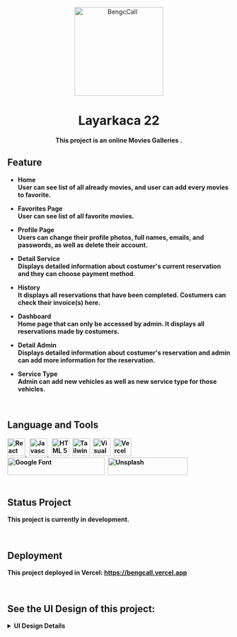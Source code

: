 <div align="center">
    <br>
        <img src="https://drive.google.com/uc?export=view&id=16r4lFxq4SRx12gD7Hp5m92dNutLBzuMG
" alt="BengcCall" width="200px"/>

# Layarkaca 22

<strong>This project is an online Movies Galleries .<strong>

</div>

## Feature

- Home <br>
  User can see list of all already movies, and user can add every movies to favorite.

- Favorites Page <br>
  User can see list of all favorite movies.

- Profile Page <br>
  Users can change their profile photos, full names, emails, and passwords, as well as delete their account.

- Detail Service <br>
  Displays detailed information about costumer's current reservation and they can choose payment method.

- History <br>
  It displays all reservations that have been completed. Costumers can check their invoice(s) here.
- Dashboard <br>
  Home page that can only be accessed by admin. It displays all reservations made by costumers.

- Detail Admin <br>
  Displays detailed information about costumer's reservation and admin can add more information for the reservation.

- Service Type <br>
  Admin can add new vehicles as well as new service type for those vehicles.

<br>

## Language and Tools

<div>
    <a href="https://reactjs.org/">
    <img src="https://drive.google.com/uc?export=view&id=1DMqkFq0deeshUptQYcT6gWuCRgCO1ecD" title="React JS" alt="React JS" width="40"/>
    </a>&nbsp;
    <a href="https://www.javascript.com/">
    <img src="https://drive.google.com/uc?export=view&id=1sYi_QrPDZEsF_1-5eQNRa84YFkcA_Qmi" title="Javascript" alt="Javascript" width="40"/>
    </a>&nbsp;
    <a href="https://www.w3schools.com/html/">
    <img src="https://drive.google.com/uc?export=view&id=1XPJKzToBlrQmMSff1NDoSCftzk0QQEJV" title="HTML 5" alt="HTML 5" width="40"/></a>&nbsp;
    <a href="https://tailwindcss.com/">
    <img src="https://drive.google.com/uc?export=view&id=1nMSZnnQmKXMfNfVpIWaTZlBDCqmSL_sx" title="Tailwind CSS" alt="Tailwind CSS" width="40"/></a>&nbsp;
    <a href="https://code.visualstudio.com/">
    <img src="https://drive.google.com/uc?export=view&id=1z9m4T_AYh_1O2qSCWdNn7-TmplDBgink" title="Visual Studio" alt="Visual Studio" width="40"/></a>&nbsp;
    <a href="https://vercel.com/">
    <img src="https://drive.google.com/uc?export=view&id=1i3h9awG8PtKshjU2Jsv1CBns4A32Pn8C" title="Vercel" alt="Vercel" width="40"/></a>&nbsp;
    <a href="https://fonts.google.com">
    <img src="https://drive.google.com/uc?export=view&id=1Mp9gYxSq4bB6jmy9-94aMzs2dATEWT_7" title="Google Fonts" alt="Google Font"  height="40"  width="220"/></a>&nbsp;
    <a href="https://www.unsplash.com/">
    <img src="https://drive.google.com/uc?export=view&id=1GbUbHrvIyTGyMj7jhW8pR4FmReQO6fhU" title="Pexels" alt="Unsplash"  height="40" width="180"/></a>&nbsp;
</div>

<br>

## Status Project

This project is currently in development.

<br>

## Deployment

This project deployed in Vercel: https://bengcall.vercel.app

<br>

## See the UI Design of this project:

<details><summary>UI Design Details</summary>

- Register Page
  <img src="https://drive.google.com/uc?export=view&id=1k1-joye5_rc2DMMsK7kDGSsT7X-9e_Ou" alt="Register"/>

- Login Page
  <img src="https://drive.google.com/uc?export=view&id=1RbRo5PA9Yo_hHX6YQPRGpD7nwkUZRolU" alt="Login"/>

- Home Page Costumer
  <img src="https://drive.google.com/uc?export=view&id=1gg19zdsLkvH359YbXODaSjy_R_IOJuSM" alt="Home"/>

- Home Page Costumer(Booking Service)
  <img src="https://drive.google.com/uc?export=view&id=1Al_TiVmrbDEjKOxKbB-K2VQMci5otQcc" alt="Home"/>

- Dashboard Admin
  <img src="https://drive.google.com/uc?export=view&id=1nonM3u6CMQ8gmQxuk9ezvG2Bqry-ZsMo" alt="Dashboard"/>

- Detail Costumer(No reservation)
  <img src="https://drive.google.com/uc?export=view&id=1VXs0z2pCzYIH7ELSY7e3wQMO1ldsjA7_" alt="Detail Costumer(empty)"/>

- Detail Costumer
  <img src="https://drive.google.com/uc?export=view&id=17eOsGT_KfZp_8gpjlUt32e-wiy4ibbdi" alt="Detail Costumer"/>

- Detail Admin
  <img src="https://drive.google.com/uc?export=view&id=15ytbIkAXX2uOrl_H-oJ9nEWWOwCGmaPY" alt="Detail Admin"/>

- My Profile
  <img src="https://drive.google.com/uc?export=view&id=19HwxV6ejZ0fzGzhr0x3YR5hIxBB5_M6E" alt="My Profile"/>

- Booking History(Empty)
  <img src="https://drive.google.com/uc?export=view&id=1WVPEI5t5xFwjJ3XPZqXmE35lE_TM-_pS" alt="History(empty)"/>

- Booking History
  <img src="https://drive.google.com/uc?export=view&id=1TRYgLUPAHad0JrYwmKYlTJKFLCsQVth3" alt="MyHistory"/>

- Booking History(Leave Review)
  <img src="https://drive.google.com/uc?export=view&id=1Q9a05kHuHcvpdpxIjCTnfMLhqRdzbSPj" alt="MyHistory"/>

- Admin Add/Edit Service
  <img src="https://drive.google.com/uc?export=view&id=1tgj7oX6XED1D6fuECE827pOc8MZThvE7" alt="Service Page"/>

- Admin Add/Edit Service(Add New Vehicle)
  <img src="https://drive.google.com/uc?export=view&id=18B8fcnltIa6MD1AXbEp-t10uhcnxyUNU" alt="Add Vehicle"/>

- Admin Add/Edit Service(Add New Service/Edit Service)
  <img src="https://drive.google.com/uc?export=view&id=1-fFSnTytl5Hc_0Xpm4qbdOmfwas4uXa_" alt="Add/Edit Service"/>

</details>
